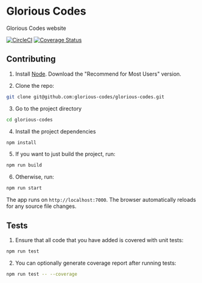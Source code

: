 # Glorious Codes
Glorious Codes website

[![CircleCI](https://circleci.com/gh/glorious-codes/glorious-codes/tree/master.svg?style=svg)](https://circleci.com/gh/glorious-codes/glorious-codes/tree/master)
[![Coverage Status](https://coveralls.io/repos/github/glorious-codes/glorious-codes/badge.svg?branch=master)](https://coveralls.io/github/glorious-codes/glorious-codes?branch=master)

## Contributing

1. Install [Node](https://nodejs.org/en/). Download the "Recommend for Most Users" version.

2. Clone the repo:
``` bash
git clone git@github.com:glorious-codes/glorious-codes.git
```

3. Go to the project directory
``` bash
cd glorious-codes
```

4. Install the project dependencies
``` bash
npm install
```

5. If you want to just build the project, run:
``` bash
npm run build
```

6. Otherwise, run:
``` bash
npm run start
```

The app runs on `http://localhost:7000`. The browser automatically reloads for any source file changes.

## Tests

1. Ensure that all code that you have added is covered with unit tests:
``` bash
npm run test
```

2. You can optionally generate coverage report after running tests:
``` bash
npm run test -- --coverage
```
